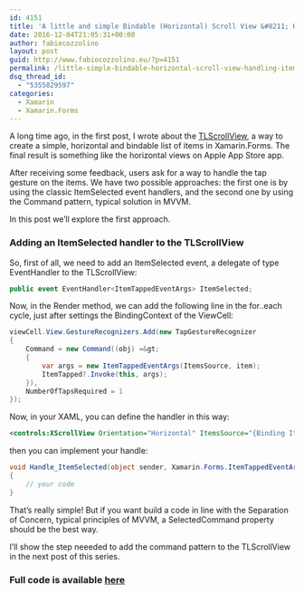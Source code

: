 ```yaml
---
id: 4151
title: 'A little and simple Bindable (Horizontal) Scroll View &#8211; Handling item tap gesture'
date: 2016-12-04T21:05:31+00:00
author: fabiocozzolino
layout: post
guid: http://www.fabiocozzolino.eu/?p=4151
permalink: /little-simple-bindable-horizontal-scroll-view-handling-item-tap-gesture/
dsq_thread_id:
  - "5355829597"
categories:
  - Xamarin
  - Xamarin.Forms
---
```

A long time ago, in the first post, I wrote about the [TLScrollView](http://www.fabiocozzolino.eu/a-little-and-simple-bindable-horizontal-scroll-view/), a way to create a simple, horizontal and bindable list of items in Xamarin.Forms. The final result is something like the horizontal views on Apple App Store app.

After receiving some feedback, users ask for a way to handle the tap gesture on the items. We have two possible approaches: the first one is by using the classic ItemSelected event handlers, and the second one by using the Command pattern, typical solution in MVVM.

In this post we&#8217;ll explore the first approach.

### Adding an ItemSelected handler to the TLScrollView

So, first of all, we need to add an ItemSelected event, a delegate of type EventHandler to the TLScrollView:

~~~ csharp
public event EventHandler<ItemTappedEventArgs> ItemSelected;
~~~ 

Now, in the Render method, we can add the following line in the for..each cycle, just after settings the BindingContext of the ViewCell:

~~~ csharp
viewCell.View.GestureRecognizers.Add(new TapGestureRecognizer
{
	Command = new Command((obj) =&gt;
	{
		var args = new ItemTappedEventArgs(ItemsSource, item);
		ItemTapped?.Invoke(this, args);
	}),
	NumberOfTapsRequired = 1
});
~~~

Now, in your XAML, you can define the handler in this way:

~~~ xml
<controls:XScrollView Orientation="Horizontal" ItemsSource="{Binding Items}" ItemSelected="Handle_ItemSelected" HeightRequest="100">
~~~ 

then you can implement your handle:

~~~ csharp
void Handle_ItemSelected(object sender, Xamarin.Forms.ItemTappedEventArgs e)
{
	// your code
}
~~~ 

That&#8217;s really simple! But if you want build a code in line with the Separation of Concern, typical principles of MVVM, a SelectedCommand property should be the best way.

I&#8217;ll show the step neeeded to add the command pattern to the TLScrollView in the next post of this series.

### Full code is available [here](https://github.com/fabiocozzolino/TitiusLabs.Xamarin/blob/master/TitiusLabs.Forms/Controls/TLScrollView.cs)
